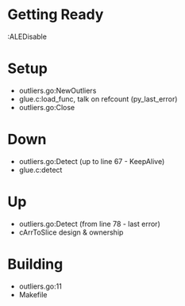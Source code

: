 # Getting Ready
:ALEDisable

# Setup
- outliers.go:NewOutliers
- glue.c:load_func, talk on refcount (py_last_error)
- outliers.go:Close

# Down
- outliers.go:Detect (up to line 67 - KeepAlive)
- glue.c:detect

# Up
- outliers.go:Detect (from line 78 - last error)
- cArrToSlice design & ownership

# Building
- outliers.go:11
- Makefile
